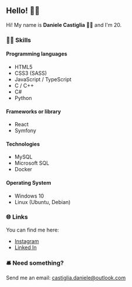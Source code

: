 ## Hello! 👋🏻

Hi! My name is **Daniele Castiglia** 🧑🏻‍ and I'm 20.

### 💪🏻 Skills 

#### Programming languages

- HTML5
- CSS3 (SASS)
- JavaScript / TypeScript
- C / C++
- C#
- Python

#### Frameworks or library

- React
- Symfony

#### Technologies

- MySQL
- Microsoft SQL
- Docker

#### Operating System

- Windows 10
- Linux (Ubuntu, Debian)

### 🌐 Links

You can find me here:

- [Instagram](https://www.instagram.com/deno.js/)
- [Linked In](https://www.linkedin.com/in/daniele-castiglia-867870205/)

### 🛎 Need something?

Send me an email: castiglia.daniele@outlook.com
